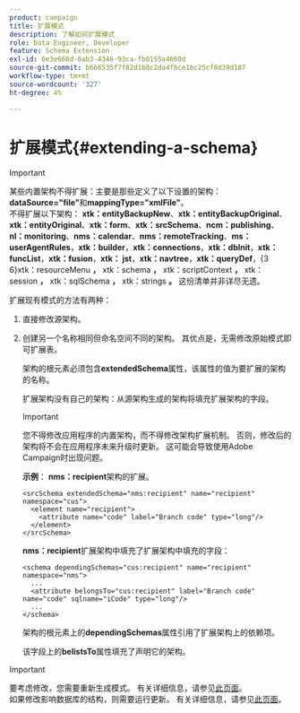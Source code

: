 ```yaml
---
product: campaign
title: 扩展模式
description: 了解如何扩展模式
role: Data Engineer, Developer
feature: Schema Extension
exl-id: 6e3e666d-6ab3-4346-93ca-fb0155a4660d
source-git-commit: b666535f7f82d1b8c2da4fbce1bc25cf8d39d187
workflow-type: tm+mt
source-wordcount: '327'
ht-degree: 4%

---
```


# 扩展模式{#extending-a-schema}

>[!IMPORTANT]
>
>某些内置架构不得扩展：主要是那些定义了以下设置的架构：\
>**dataSource=&quot;file&quot;**&#x200B;和&#x200B;**mappingType=&quot;xmlFile&quot;**。\
>不得扩展以下架构： **xtk：entityBackupNew**、**xtk：entityBackupOriginal**、**xtk：entityOriginal**、**xtk：form**、**xtk：srcSchema**、**ncm：publishing**、**nl：monitoring**、**nms：calendar**、**nms：remoteTracking**、**ms：userAgentRules**，**xtk：builder**，**xtk：connections**，**xtk：dbInit**，**xtk：funcList**，**xtk：fusion**，**xtk： jst**，**xtk：navtree**，**xtk：queryDef**，{3 6}xtk：resourceMenu **，** xtk：schema **，** xtk：scriptContext **，** xtk：session **，** xtk：sqlSchema **，** xtk：strings **。**
>这份清单并非详尽无遗。

扩展现有模式的方法有两种：

1. 直接修改源架构。
1. 创建另一个名称相同但命名空间不同的架构。 其优点是，无需修改原始模式即可扩展表。

   架构的根元素必须包含&#x200B;**extendedSchema**&#x200B;属性，该属性的值为要扩展的架构的名称。

   扩展架构没有自己的架构：从源架构生成的架构将填充扩展架构的字段。

   >[!IMPORTANT]
   >
   >您不得修改应用程序的内置架构，而不得修改架构扩展机制。 否则，修改后的架构将不会在应用程序未来升级时更新。 这可能会导致使用Adobe Campaign时出现问题。

   **示例**： **nms：recipient**&#x200B;架构的扩展。

   ```
   <srcSchema extendedSchema="nms:recipient" name="recipient" namespace="cus">
     <element name="recipient">
       <attribute name="code" label="Branch code" type="long"/>
     </element>
   </srcSchema>
   ```

   **nms：recipient**&#x200B;扩展架构中填充了扩展架构中填充的字段：

   ```
   <schema dependingSchemas="cus:recipient" name="recipient" namespace="nms">
     ...
     <attribute belongsTo="cus:recipient" label="Branch code" name="code" sqlname="iCode" type="long"/>
     ...
   </schema>
   ```

   架构的根元素上的&#x200B;**dependingSchemas**&#x200B;属性引用了扩展架构上的依赖项。

   该字段上的&#x200B;**belistsTo**&#x200B;属性填充了声明它的架构。

>[!IMPORTANT]
>
>要考虑修改，您需要重新生成模式。 有关详细信息，请参见[此页面](../../configuration/using/regenerating-schemas.md)。\
>如果修改影响数据库的结构，则需要运行更新。 有关详细信息，请参见[此页面](../../configuration/using/updating-the-database-structure.md)。
